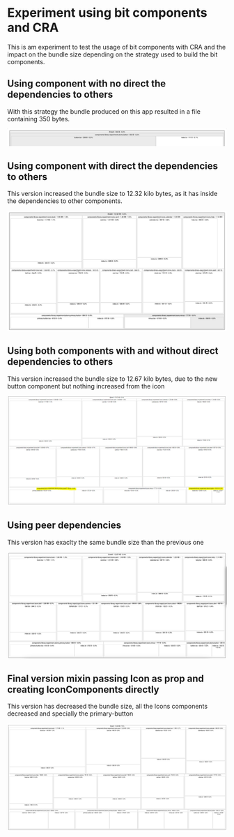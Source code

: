 # Experiment using bit components and CRA

This is am experiment to test the usage of bit components with CRA and the impact on the bundle size depending on the strategy used to build the bit components.

## Using component with no direct the dependencies to others

With this strategy the bundle produced on this app resulted in a file containing 350 bytes.

<img src="./docs/images/image-1.png">

## Using component with direct the dependencies to others

This version increased the bundle size to 12.32 kilo bytes, as it has inside the dependencies to other components.

<img src="./docs/images/image-2.png">

## Using both components with and without direct dependencies to others

This version increased the bundle size to 12.67 kilo bytes, due to the new button component but nothing increased from the icon

<img src="./docs/images/image-3.png">

## Using peer dependencies

This version has exaclty the same bundle size than the previous one

<img src="./docs/images/image-4.png">

## Final version mixin passing Icon as prop and creating IconComponents directly

This version has decreased the bundle size, all the Icons components decreased and specially the primary-button

<img src="./docs/images/image-5.png">